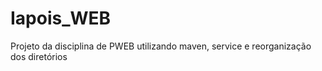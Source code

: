 # Iapois_WEB
Projeto da disciplina de PWEB utilizando maven, service e reorganização dos diretórios
